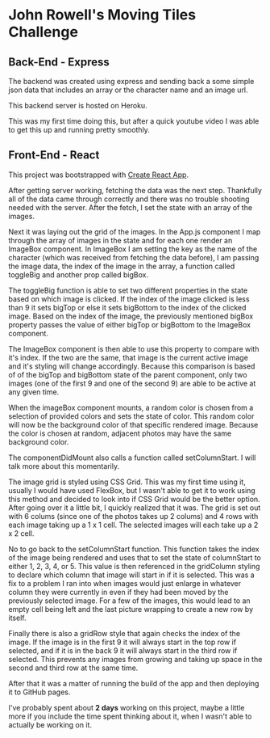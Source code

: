 # John Rowell's Moving Tiles Challenge

## Back-End - Express
The backend was created using express and sending back a some simple json data that includes an array or the character name and an image url.

This backend server is hosted on Heroku.

This was my first time doing this, but after a quick youtube video I was able to get this up and running pretty smoothly.

## Front-End - React
This project was bootstrapped with [Create React App](https://github.com/facebook/create-react-app).

After getting server working, fetching the data was the next step. Thankfully all of the data came through correctly and there was no trouble shooting needed with the server. After the fetch, I set the state with an array of the images.

Next it was laying out the grid of the images. In the App.js component I map through the array of images in the state and for each one render an ImageBox component. In ImageBox I am setting the key as the name of the character (which was received from fetching the data before), I am passing the image data, the index of the image in the array, a function called toggleBig and another prop called bigBox.

The toggleBig function is able to set two different properties in the state based on which image is clicked. If the index of the image clicked is less than 9 it sets bigTop or else it sets bigBottom to the index of the clicked image. Based on the index of the image, the previously mentioned bigBox property passes the value of either bigTop or bigBottom to the ImageBox component.

The ImageBox component is then able to use this property to compare with it\'s index. If the two are the same, that image is the current active image and it\'s styling will change accordingly. Because this comparison is based of of the bigTop and bigBottom state of the parent component, only two images (one of the first 9 and one of the second 9) are able to be active at any given time.

When the imageBox component mounts, a random color is chosen from a selection of provided colors and sets the state of color. This random color will now be the background color of that specific rendered image. Because the color is chosen at random, adjacent photos may have the same background color.

The componentDidMount also calls a function called setColumnStart. I will talk more about this momentarily.

The image grid is styled using CSS Grid. This was my first time using it, usually I would have used FlexBox, but I wasn\'t able to get it to work using this method and decided to look into if CSS Grid would be the better option. After going over it a little bit, I quickly realized that it was. The grid is set out with 6 colums (since one of the photos takes up 2 colums) and 4 rows with each image taking up a 1 x 1 cell. The selected images will each take up a 2 x 2 cell.

No to go back to the setColumnStart function. This function takes the index of the image being rendered and uses that to set the state of columnStart to either 1, 2, 3, 4, or 5. This value is then referenced in the gridColumn styling to declare which column that image will start in if it is selected. This was a fix to a problem I ran into when images would just enlarge in whatever column they were currently in even if they had been moved by the previously selected image. For a few of the images, this would lead to an empty cell being left and the last picture wrapping to create a new row by itself.

Finally there is also a gridRow style that again checks the index of the image. If the image is in the first 9 it will always start in the top row if selected, and if it is in the back 9 it will always start in the third row if selected. This prevents any images from growing and taking up space in the second and third row at the same time.

After that it was a matter of running the build of the app and then deploying it to GitHub pages.

I've probably spent about **2 days** working on this project, maybe a little more if you include the time spent thinking about it, when I wasn't able to actually be working on it.
